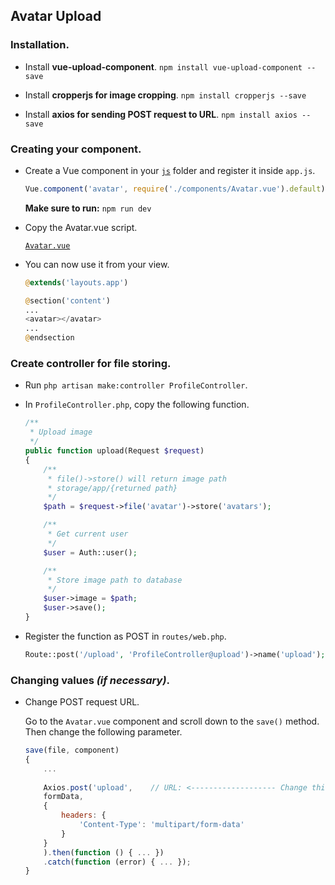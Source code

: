 ## Avatar Upload

### Installation.
    
- Install **vue-upload-component**. ```npm install vue-upload-component --save```

- Install **cropperjs for image cropping**. ```npm install cropperjs --save```

- Install **axios for sending POST request to URL**. ```npm install axios --save```

### Creating your component.
    
- Create a Vue component in your [`js`](AVATAR-VUE.png) folder and register it inside `app.js`.

    ```javascript
    Vue.component('avatar', require('./components/Avatar.vue').default);
    ```

    **Make sure to run:** `npm run dev`

- Copy the Avatar.vue script.
    
    [`Avatar.vue`](resources/js/components/Avatar.vue)

- You can now use it from your view.
    
    ```php
    @extends('layouts.app')
    
    @section('content')
    ...
    <avatar></avatar>
    ...
    @endsection
    ```

### Create controller for file storing.
    
- Run `php artisan make:controller ProfileController`.

- In `ProfileController.php`, copy the following function.
    
    ```php
    /**
     * Upload image
     */
    public function upload(Request $request)
    {
        /**
         * file()->store() will return image path
         * storage/app/{returned path}
         */
        $path = $request->file('avatar')->store('avatars');

        /**
         * Get current user
         */
        $user = Auth::user();

        /**
         * Store image path to database
         */
        $user->image = $path;
        $user->save();
    }
    ```

- Register the function as POST in `routes/web.php`.
    
    ```php
    Route::post('/upload', 'ProfileController@upload')->name('upload');
    ```

### Changing values _(if necessary)_.

- Change POST request URL.
    
    Go to the `Avatar.vue` component and scroll down to the ```save()``` method. Then change the following parameter.
    
    ```javascript
    save(file, component)
    {
        ...
        
        Axios.post('upload',    // URL: <------------------- Change this URL
        formData,
        {
            headers: {
                'Content-Type': 'multipart/form-data'
            }
        }
        ).then(function () { ... })
        .catch(function (error) { ... });
    }
    ```
